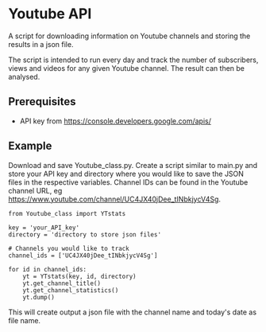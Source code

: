 # Youtube API

A script for downloading information on Youtube channels and storing the results in a json file.

The script is intended to run every day and track the number of subscribers, views and videos for any given Youtube channel. The result can then be analysed.

## Prerequisites

* API key from https://console.developers.google.com/apis/

## Example

Download and save Youtube_class.py. Create a script similar to main.py and store your API key and directory where you would like to save the JSON files in the respective variables.
Channel IDs can be found in the Youtube channel URL, eg https://www.youtube.com/channel/UC4JX40jDee_tINbkjycV4Sg.

    from Youtube_class import YTstats

    key = 'your_API_key'
    directory = 'directory to store json files'

    # Channels you would like to track
    channel_ids = ['UC4JX40jDee_tINbkjycV4Sg']

    for id in channel_ids:
        yt = YTstats(key, id, directory)
        yt.get_channel_title()
        yt.get_channel_statistics()
        yt.dump()
        
This will create output a json file with the channel name and today's date as file name.
